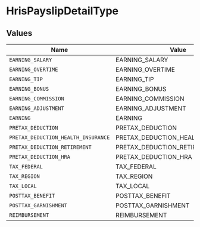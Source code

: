 # HrisPayslipDetailType


## Values

| Name                                | Value                               |
| ----------------------------------- | ----------------------------------- |
| `EARNING_SALARY`                    | EARNING_SALARY                      |
| `EARNING_OVERTIME`                  | EARNING_OVERTIME                    |
| `EARNING_TIP`                       | EARNING_TIP                         |
| `EARNING_BONUS`                     | EARNING_BONUS                       |
| `EARNING_COMMISSION`                | EARNING_COMMISSION                  |
| `EARNING_ADJUSTMENT`                | EARNING_ADJUSTMENT                  |
| `EARNING`                           | EARNING                             |
| `PRETAX_DEDUCTION`                  | PRETAX_DEDUCTION                    |
| `PRETAX_DEDUCTION_HEALTH_INSURANCE` | PRETAX_DEDUCTION_HEALTH_INSURANCE   |
| `PRETAX_DEDUCTION_RETIREMENT`       | PRETAX_DEDUCTION_RETIREMENT         |
| `PRETAX_DEDUCTION_HRA`              | PRETAX_DEDUCTION_HRA                |
| `TAX_FEDERAL`                       | TAX_FEDERAL                         |
| `TAX_REGION`                        | TAX_REGION                          |
| `TAX_LOCAL`                         | TAX_LOCAL                           |
| `POSTTAX_BENEFIT`                   | POSTTAX_BENEFIT                     |
| `POSTTAX_GARNISHMENT`               | POSTTAX_GARNISHMENT                 |
| `REIMBURSEMENT`                     | REIMBURSEMENT                       |